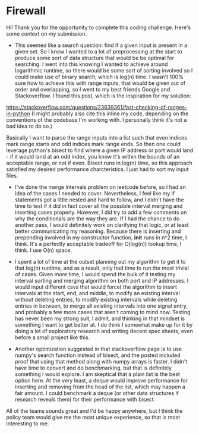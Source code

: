 # Firewall

Hi! Thank you for the opportunity to complete this coding challenge. Here's some context on my submission.

- This seemed like a search question: find if a given input is present in a given set. So I knew I wanted to a lot of preprocessing at the start to produce some sort of data structure that would be be optimal for searching. I went into this knowing I wanted to achieve around logarithmic runtime, so there would be some sort of sorting involved so I could make use of binary search, which is log(n) time. I wasn't 100% sure how to achieve this with range inputs, that would be given out of order and overlapping, so I went to my best friends Google and Stackoverflow. I found this post, which is the inspiration for my solution:

https://stackoverflow.com/questions/23639361/fast-checking-of-ranges-in-python
(I might probably also cite this inline my code, depending on the conventions of the codebase I'm working with. I personally think it's not a bad idea to do so.)

Basically I want to parse the range inputs into a list such that even indices mark range starts and odd indices mark range ends. So then one could leverage python's bisect to find where a given IP address or port would land - if it would land at an odd index, you know it's within the bounds of an acceptable range, or not if even. Bisect runs in log(n) time, so this approach satisfied my desired performance charcteristics. I just had to sort my input files.

- I've done the merge intervals problem on leetcode before, so I had an idea of the cases I needed to cover. Nevertheless, I feel like my if statements got a little nested and hard to follow, and I didn't have the time to test if it did in fact cover all the possible interval merging and inserting cases properly. However, I did try to add a few comments on why the conditionals are the way they are. If I had the chance to do another pass, I would definitely work on clarifying that logic, or at least better communicating my reasoning. Because there is inserting and prepending involved in my constructor function, __init__ runs in n^2 time, I think. It's a perfectly acceptable tradeoff for O(log(n)) lookup time, I think. I use O(n) space.

- I spent a lot of time at the outset planning out my algorithm to get it to that log(n) runtime, and as a result, only had time to run the most trivial of cases. Given more time, I would spend the bulk of it testing my interval sorting and merging algorithm on both port and IP addresses. I would input different csvs that would forcet the algorithm to insert intervals at the start, end, and middle, to modify an existing interval without deleting entries, to modify existing intervals while deleting entries in between, to merge all existing intervals into one signal entry, and probably a few more cases that aren't coming to mind now. Testing has never been my strong suit, I admit, and thinking in that mindset is something I want to get better at. I do think I somewhat make up for it by doing a lot of exploratory research and writing decent spec sheets, even before a small project like this.

- Another optimization suggested in that stackoverflow page is to use numpy's search function instead of bisect, and the posted included proof that using that method along with numpy arrays is faster. I didn't have time to convert and do benchmarking, but that is definitely something I would explore. I am skeptical that a plain list is the best option here. At the very least, a deque would improve performance for inserting and removing from the head of the list, which may happen a fair amount. I could benchmark a deque (or other data structures if research reveals them) for their performance with bisect.

All of the teams sounds great and I'd be happy anywhere, but I think the policy team would give me the most unique experience, so that is most interesting to me.
